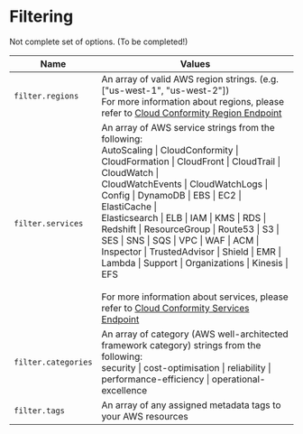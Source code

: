 # Filtering

Not complete set of options. (To be completed!)

| Name  | Values |
| ------------- | ------------- |
| `filter.regions`  | An array of valid AWS region strings. (e.g. ["us-west-1", "us-west-2"])<br /> For more information about regions, please refer to [Cloud Conformity Region Endpoint](https://us-west-2.cloudconformity.com/v1/regions) |
| `filter.services`  | An array of AWS service strings from the following: <br /> AutoScaling \| CloudConformity \| CloudFormation \| CloudFront \| CloudTrail \| CloudWatch \|<br />CloudWatchEvents \| CloudWatchLogs \| Config \| DynamoDB \| EBS \| EC2 \| ElastiCache \|<br />Elasticsearch \| ELB \| IAM \| KMS \| RDS \| Redshift \| ResourceGroup \| Route53 \| S3 \| SES \| SNS \| SQS \| VPC \| WAF \| ACM \| Inspector \| TrustedAdvisor \| Shield \| EMR \| Lambda \| Support \| Organizations \| Kinesis \| EFS<br /><br />For more information about services, please refer to [Cloud Conformity Services Endpoint](https://us-west-2.cloudconformity.com/v1/services) |
| `filter.categories`  | An array of category (AWS well-architected framework category) strings from the following:<br /> security \| cost-optimisation \| reliability \| performance-efficiency  \| operational-excellence <br />|
| `filter.tags`  | An array of any assigned metadata tags to your AWS resources |